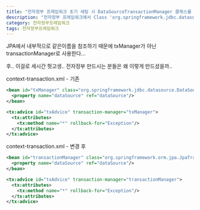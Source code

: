 ```yaml
---
title: "전자정부 프레임워크 초기 세팅 시 DataSourceTransactionManager 클래스를 못찾을때 처리방법"
description: "전자정부 프레임워크에서 Class 'org.springframework.jdbc.datasource.DataSourceTransactionManager' not found (DataSourceTransactionManager 클래스를 찾을수 없을 때) 처리방법."
category: 전자정부프레임워크
tags: 전자정부프레임워크
--- 
```


JPA에서 내부적으로 같은이름을 참조하기 때문에 txManager가 아닌 transactionManager로 사용한다...

후.. 이걸로 세시간 헛고생.. 전자정부 만드시는 분들은 왜 이렇게 만드셨을까..

context-transaction.xml - 기존
``` xml
<bean id="txManager" class="org.springframework.jdbc.datasource.DataSourceTransactionManager">
  <property name="dataSource" ref="dataSource"/>
</bean>

<tx:advice id="txAdvice" transaction-manager="txManager">
  <tx:attributes>
    <tx:method name="*" rollback-for="Exception"/>
  </tx:attributes>
</tx:advice>
```

context-transaction.xml - 변경 후
``` xml
<bean id="transactionManager" class="org.springframework.orm.jpa.JpaTransactionManager">
  <property name="dataSource" ref="dataSource"/>
</bean>

<tx:advice id="txAdvice" transaction-manager="transactionManager">
  <tx:attributes>
    <tx:method name="*" rollback-for="Exception"/>
  </tx:attributes>
</tx:advice>
```

